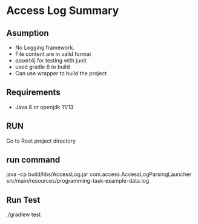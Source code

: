 # Access Log Summary

## Asumption
* No Logging framework.
* File content are in valid format
* assert4j for testing with junit
* used gradle 6 to build
* Can use wrapper to build the project

## Requirements
* Java 8 or openjdk 11/13


## RUN
Go to Root project directory

## run command
java -cp build/libs/AccessLog.jar com.access.AccessLogParsingLauncher src/main/resources/programming-task-example-data.log

## Run Test
./gradlew test 
